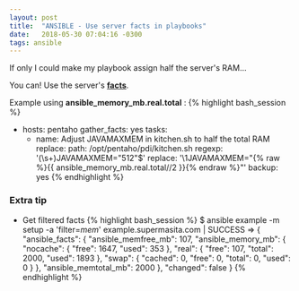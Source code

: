 ```yaml
---
layout: post
title:  "ANSIBLE - Use server facts in playbooks"
date:   2018-05-30 07:04:16 -0300
tags: ansible 
---
```

If only I could make my playbook assign half the server's RAM...

You can! Use the server's **[facts](http://docs.ansible.com/ansible/latest/user_guide/playbooks_variables.html#information-discovered-from-systems-facts)**.

Example using **ansible_memory_mb.real.total** :
{% highlight bash_session %}
- hosts: pentaho
  gather_facts: yes
  tasks:
  - name: Adjust JAVAMAXMEM in kitchen.sh to half the total RAM
    replace:
      path: /opt/pentaho/pdi/kitchen.sh
      regexp: '(\s+)JAVAMAXMEM=\"512\"$'
      replace: '\1JAVAMAXMEM="{% raw %}{{ ansible_memory_mb.real.total//2 }}{% endraw %}"'
      backup: yes
{% endhighlight %}

### Extra tip
* Get filtered facts
{% highlight bash_session %}
$ ansible example -m setup -a 'filter=*mem*'
example.supermasita.com | SUCCESS => {
    "ansible_facts": {
        "ansible_memfree_mb": 107, 
        "ansible_memory_mb": {
            "nocache": {
                "free": 1647, 
                "used": 353
            }, 
            "real": {
                "free": 107, 
                "total": 2000, 
                "used": 1893
            }, 
            "swap": {
                "cached": 0, 
                "free": 0, 
                "total": 0, 
                "used": 0
            }
        }, 
        "ansible_memtotal_mb": 2000
    }, 
    "changed": false
}
{% endhighlight %}
